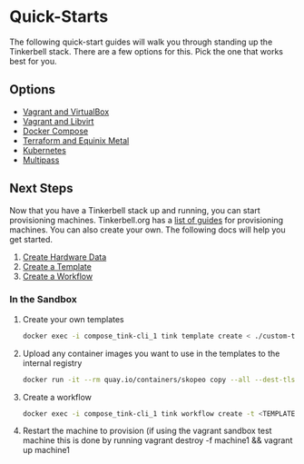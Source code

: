 # Quick-Starts

The following quick-start guides will walk you through standing up the Tinkerbell stack.
There are a few options for this.
Pick the one that works best for you.

## Options

- [Vagrant and VirtualBox](docs/quickstarts/VAGRANTVBOX.md)
- [Vagrant and Libvirt](docs/quickstarts/VAGRANTLVIRT.md)
- [Docker Compose](docs/quickstarts/COMPOSE.md)
- [Terraform and Equinix Metal](docs/quickstarts/TERRAFORMEM.md)
- [Kubernetes](docs/quickstarts/KUBERNETES.md)
- [Multipass](docs/quickstarts/MULTIPASS.md)

## Next Steps

Now that you have a Tinkerbell stack up and running, you can start provisioning machines.
Tinkerbell.org has a [list of guides](https://docs.tinkerbell.org/deploying-operating-systems/the-deployment/) for provisioning machines.
You can also create your own.
The following docs will help you get started.

1. [Create Hardware Data](https://docs.tinkerbell.org/setup/local-vagrant/#creating-the-workers-hardware-data)
2. [Create a Template](https://docs.tinkerbell.org/setup/local-vagrant/#creating-a-template)
3. [Create a Workflow](https://docs.tinkerbell.org/setup/local-vagrant/#creating-the-workflow)

### In the Sandbox

1. Create your own templates

   ```bash
   docker exec -i compose_tink-cli_1 tink template create < ./custom-template.yaml
   ```

2. Upload any container images you want to use in the templates to the internal registry

   ```bash
   docker run -it --rm quay.io/containers/skopeo copy --all --dest-tls-verify=false --dest-creds="admin":"Admin1234" docker://hello-world docker://192.168.50.4/hello-world
   ```

3. Create a workflow

   ```bash
   docker exec -i compose_tink-cli_1 tink workflow create -t <TEMPLATE ID> -r '{"device_1":"08:00:27:00:00:01"}')
   ```

4. Restart the machine to provision (if using the vagrant sandbox test machine this is done by running vagrant destroy -f machine1 && vagrant up machine1

